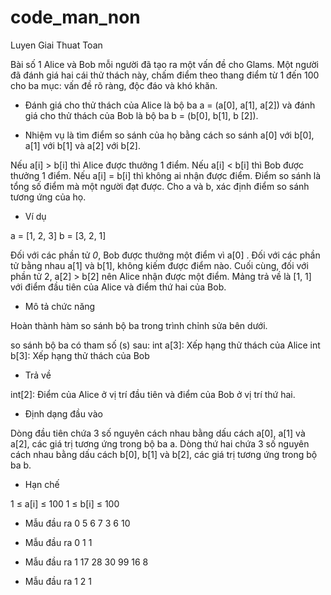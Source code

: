 # code_man_non
Luyen Giai Thuat Toan

Bài số 1
Alice và Bob mỗi người đã tạo ra một vấn đề cho Glams. Một người đã đánh giá hai cái thử thách này, chấm điểm theo thang điểm từ 1 đến 100 cho ba mục: vấn đề rõ ràng, độc đáo và khó khăn.

* Đánh giá cho thử thách của Alice là bộ ba a = (a[0], a[1], a[2]) và đánh giá cho thử  thách của Bob là bộ ba b = (b[0], b[1], b [2]).

* Nhiệm vụ là tìm điểm so sánh của họ bằng cách so sánh a[0] với b[0], a[1] với b[1] và a[2] với b[2].

 Nếu a[i] > b[i] thì Alice được thưởng 1 điểm.
 Nếu a[i] < b[i] thì Bob được thưởng 1 điểm.
 Nếu a[i] = b[i] thì không ai nhận được điểm.
 Điểm so sánh là tổng số điểm mà một người đạt được.
 Cho a và b, xác định điểm so sánh tương ứng của họ.

* Ví dụ

 a = [1, 2, 3]
 b = [3, 2, 1]

Đối với các phần tử *0*, Bob được thưởng một điểm vì a[0] .
Đối với các phần tử bằng nhau a[1] và b[1], không kiếm được điểm nào.
Cuối cùng, đối với phần tử 2, a[2] > b[2] nên Alice nhận được một điểm.
Mảng trả về là [1, 1] với điểm đầu tiên của Alice và điểm thứ hai của Bob.

* Mô tả chức năng

Hoàn thành hàm so sánh bộ ba trong trình chỉnh sửa bên dưới.

so sánh bộ ba có tham số (s) sau:
 int a[3]: Xếp hạng thử thách của Alice
 int b[3]: Xếp hạng thử thách của Bob

* Trả về

 int[2]: Điểm của Alice ở vị trí đầu tiên và điểm của Bob ở vị trí thứ hai.

* Định dạng đầu vào

Dòng đầu tiên chứa 3 số nguyên cách nhau bằng dấu cách a[0], a[1] và a[2], các giá trị tương ứng trong bộ ba a.
Dòng thứ hai chứa 3 số nguyên cách nhau bằng dấu cách b[0], b[1] và b[2], các giá trị tương ứng trong bộ ba b.

* Hạn chế

 1 ≤ a[i] ≤ 100
 1 ≤ b[i] ≤ 100

* Mẫu đầu ra 0
 5 6 7
 3 6 10

* Mẫu đầu ra 0
 1 1

* Mẫu đầu ra 1
17 28 30
99 16 8

* Mẫu đầu ra 1
 2 1